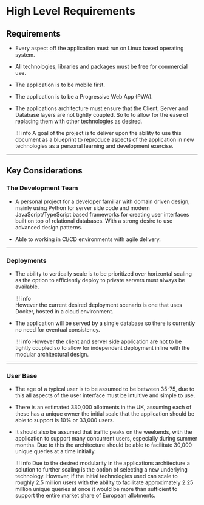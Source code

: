 # High Level Requirements

## Requirements

- Every aspect off the application must run on Linux based operating system.
- All technologies, libraries and packages must be free for commercial use.
- The application is to be mobile first.
- The application is to be a Progressive Web App (PWA).
- The applications architecture must ensure that the Client, Server and Database layers are not tightly coupled. So to to allow for the ease of replacing them with other technologies as desired.

    !!! info
        A goal of the project is to deliver upon the ability to use this document as a blueprint to reproduce aspects of the application in new technologies as a personal learning and development exercise.

---

## Key Considerations

### The Development Team

- A personal project for a developer familiar with domain driven design, mainly using Python for server side code and modern JavaScript/TypeScript based frameworks for creating user interfaces built on top of relational databases. With a strong desire to use advanced design patterns.

- Able to working in CI/CD environments with agile delivery.

---

### Deployments

- The ability to vertically scale is to be prioritized over horizontal scaling as the option to efficiently deploy to private servers must always be available. 
    
    !!! info    
        However the current desired deployment scenario is one that uses Docker, hosted in a cloud environment.

- The application will be served by a single database so there is currently no need for eventual consistency.
    
    !!! info
        However the client and server side application are not to be tightly coupled so to allow for independent deployment inline with the modular architectural design.

---

### User Base

- The age of a typical user is to be assumed to be between 35-75, due to this all aspects of the user interface must be intuitive and simple to use.
- There is an estimated 330,000 allotments in the UK, assuming each of these has a unique owner the initial scale that the application should be able to support is 10% or 33,000 users. 
- It should also be assumed that traffic peaks on the weekends, with the application to support many concurrent users, especially during summer months. Due to this the architecture should be able to facilitate 30,000 unique queries at a time initially.
    
    !!! info
        Due to the desired modularity in the applications architecture a solution to further scaling is the option of selecting a new underlying technology. However, if the initial technologies used can scale to roughly 2.5 million users with the ability to facilitate approximately 2.25 million unique queries at once it would be more than sufficient to support the entire market share of European allotments.
